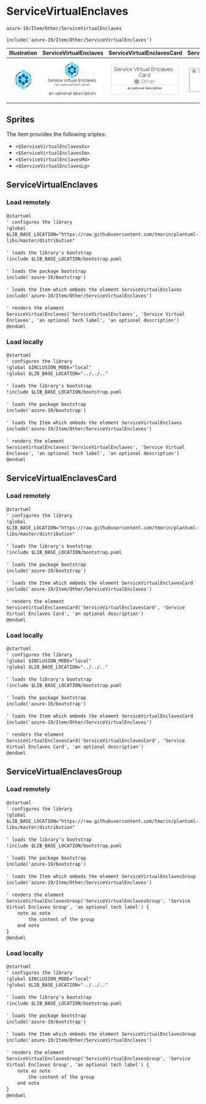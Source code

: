 # ServiceVirtualEnclaves


```text
azure-19/Item/Other/ServiceVirtualEnclaves
```

```text
include('azure-19/Item/Other/ServiceVirtualEnclaves')
```



| Illustration | ServiceVirtualEnclaves | ServiceVirtualEnclavesCard | ServiceVirtualEnclavesGroup |
| :---: | :---: | :---: | :---: |
| ![illustration for Illustration](../../../azure-19/Item/Other/ServiceVirtualEnclaves.png) | ![illustration for ServiceVirtualEnclaves](../../../azure-19/Item/Other/ServiceVirtualEnclaves.Local.png) | ![illustration for ServiceVirtualEnclavesCard](../../../azure-19/Item/Other/ServiceVirtualEnclavesCard.Local.png) | ![illustration for ServiceVirtualEnclavesGroup](../../../azure-19/Item/Other/ServiceVirtualEnclavesGroup.Local.png) |



## Sprites
The item provides the following sriptes:

- `<$ServiceVirtualEnclavesXs>`
- `<$ServiceVirtualEnclavesSm>`
- `<$ServiceVirtualEnclavesMd>`
- `<$ServiceVirtualEnclavesLg>`





## ServiceVirtualEnclaves

### Load remotely
```plantuml
@startuml
' configures the library
!global $LIB_BASE_LOCATION="https://raw.githubusercontent.com/tmorin/plantuml-libs/master/distribution"

' loads the library's bootstrap
!include $LIB_BASE_LOCATION/bootstrap.puml

' loads the package bootstrap
include('azure-19/bootstrap')

' loads the Item which embeds the element ServiceVirtualEnclaves
include('azure-19/Item/Other/ServiceVirtualEnclaves')

' renders the element
ServiceVirtualEnclaves('ServiceVirtualEnclaves', 'Service Virtual Enclaves', 'an optional tech label', 'an optional description')
@enduml
```

### Load locally
```plantuml
@startuml
' configures the library
!global $INCLUSION_MODE="local"
!global $LIB_BASE_LOCATION="../../.."

' loads the library's bootstrap
!include $LIB_BASE_LOCATION/bootstrap.puml

' loads the package bootstrap
include('azure-19/bootstrap')

' loads the Item which embeds the element ServiceVirtualEnclaves
include('azure-19/Item/Other/ServiceVirtualEnclaves')

' renders the element
ServiceVirtualEnclaves('ServiceVirtualEnclaves', 'Service Virtual Enclaves', 'an optional tech label', 'an optional description')
@enduml
```

## ServiceVirtualEnclavesCard

### Load remotely
```plantuml
@startuml
' configures the library
!global $LIB_BASE_LOCATION="https://raw.githubusercontent.com/tmorin/plantuml-libs/master/distribution"

' loads the library's bootstrap
!include $LIB_BASE_LOCATION/bootstrap.puml

' loads the package bootstrap
include('azure-19/bootstrap')

' loads the Item which embeds the element ServiceVirtualEnclavesCard
include('azure-19/Item/Other/ServiceVirtualEnclaves')

' renders the element
ServiceVirtualEnclavesCard('ServiceVirtualEnclavesCard', 'Service Virtual Enclaves Card', 'an optional description')
@enduml
```

### Load locally
```plantuml
@startuml
' configures the library
!global $INCLUSION_MODE="local"
!global $LIB_BASE_LOCATION="../../.."

' loads the library's bootstrap
!include $LIB_BASE_LOCATION/bootstrap.puml

' loads the package bootstrap
include('azure-19/bootstrap')

' loads the Item which embeds the element ServiceVirtualEnclavesCard
include('azure-19/Item/Other/ServiceVirtualEnclaves')

' renders the element
ServiceVirtualEnclavesCard('ServiceVirtualEnclavesCard', 'Service Virtual Enclaves Card', 'an optional description')
@enduml
```

## ServiceVirtualEnclavesGroup

### Load remotely
```plantuml
@startuml
' configures the library
!global $LIB_BASE_LOCATION="https://raw.githubusercontent.com/tmorin/plantuml-libs/master/distribution"

' loads the library's bootstrap
!include $LIB_BASE_LOCATION/bootstrap.puml

' loads the package bootstrap
include('azure-19/bootstrap')

' loads the Item which embeds the element ServiceVirtualEnclavesGroup
include('azure-19/Item/Other/ServiceVirtualEnclaves')

' renders the element
ServiceVirtualEnclavesGroup('ServiceVirtualEnclavesGroup', 'Service Virtual Enclaves Group', 'an optional tech label') {
    note as note
        the content of the group
    end note
}
@enduml
```

### Load locally
```plantuml
@startuml
' configures the library
!global $INCLUSION_MODE="local"
!global $LIB_BASE_LOCATION="../../.."

' loads the library's bootstrap
!include $LIB_BASE_LOCATION/bootstrap.puml

' loads the package bootstrap
include('azure-19/bootstrap')

' loads the Item which embeds the element ServiceVirtualEnclavesGroup
include('azure-19/Item/Other/ServiceVirtualEnclaves')

' renders the element
ServiceVirtualEnclavesGroup('ServiceVirtualEnclavesGroup', 'Service Virtual Enclaves Group', 'an optional tech label') {
    note as note
        the content of the group
    end note
}
@enduml
```


